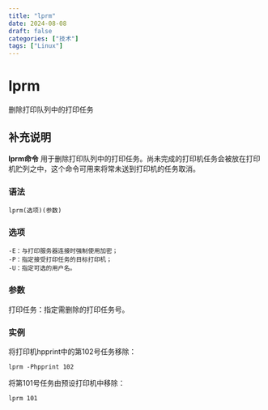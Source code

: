 ```yaml
---
title: "lprm"
date: 2024-08-08
draft: false
categories: ["技术"]
tags: ["Linux"]
---
```

lprm
===

删除打印队列中的打印任务

## 补充说明

**lprm命令** 用于删除打印队列中的打印任务。尚未完成的打印机任务会被放在打印机贮列之中，这个命令可用来将常未送到打印机的任务取消。

###  语法

```shell
lprm(选项)(参数)
```

###  选项

```shell
-E：与打印服务器连接时强制使用加密；
-P：指定接受打印任务的目标打印机；
-U：指定可选的用户名。
```

###  参数

打印任务：指定需删除的打印任务号。

###  实例

将打印机hpprint中的第102号任务移除：

```shell
lprm -Phpprint 102
```

将第101号任务由预设打印机中移除：

```shell
lprm 101
```


